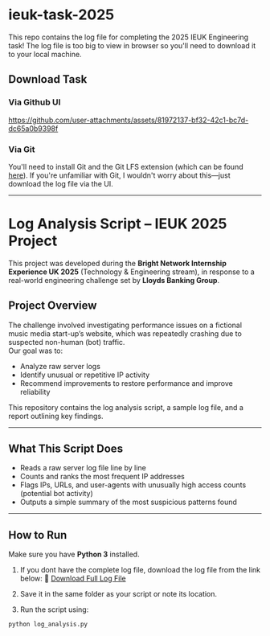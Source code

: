 # ieuk-task-2025
This repo contains the log file for completing the 2025 IEUK Engineering task! The log file is too big to view in browser so you'll need to download it to your local machine. 

## Download Task
### Via Github UI 
https://github.com/user-attachments/assets/81972137-bf32-42c1-bc7d-dc65a0b9398f

### Via Git
You'll need to install Git and the Git LFS extension (which can be found [here](https://git-lfs.com/)). If you're unfamiliar with Git, I wouldn't worry about this—just download the log file via the UI.

-----------------------------------------------------------------------------------------------------------------------------

# Log Analysis Script – IEUK 2025 Project

This project was developed during the **Bright Network Internship Experience UK 2025** (Technology & Engineering stream), in response to a real-world engineering challenge set by **Lloyds Banking Group**.

## Project Overview

The challenge involved investigating performance issues on a fictional music media start-up’s website, which was repeatedly crashing due to suspected non-human (bot) traffic.  
Our goal was to:
- Analyze raw server logs
- Identify unusual or repetitive IP activity
- Recommend improvements to restore performance and improve reliability

This repository contains the log analysis script, a sample log file, and a report outlining key findings.

---

## What This Script Does

- Reads a raw server log file line by line
- Counts and ranks the most frequent IP addresses
- Flags IPs, URLs, and user-agents with unusually high access counts (potential bot activity)
- Outputs a simple summary of the most suspicious patterns found

---

## How to Run

Make sure you have **Python 3** installed.

1. If you dont have the complete log file, download the log file from the link below:
   🔗 [Download Full Log File](https://drive.google.com/file/d/1c1FrvuUXGkcK-2zA8H_YNBZgqtNi4s0M/view?usp=sharing)

2. Save it in the same folder as your script or note its location.

3. Run the script using:

```bash
python log_analysis.py

